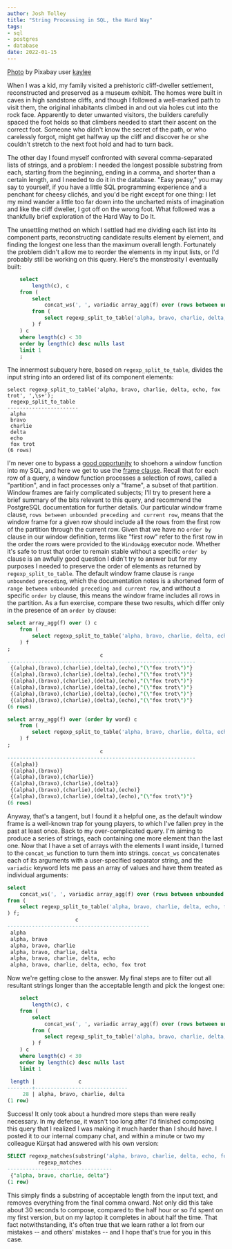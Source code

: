 ```yaml
---
author: Josh Tolley
title: "String Processing in SQL, the Hard Way"
tags:
- sql
- postgres
- database
date: 2022-01-15
---
```


[Photo](/blog/2022/02/sql-the-hard-way/cliff-palace.jpg) by Pixabay user [kaylee](https://pixabay.com/users/kaylee-393151/)

When I was a kid, my family visited a prehistoric cliff-dweller settlement, reconstructed and preserved as a museum exhibit. The homes were built in caves in high sandstone cliffs, and though I followed a well-marked path to visit them, the original inhabitants climbed in and out via holes cut into the rock face. Apparently to deter unwanted visitors, the builders carefully spaced the foot holds so that climbers needed to start their ascent on the correct foot. Someone who didn't know the secret of the path, or who carelessly forgot, might get halfway up the cliff and discover he or she couldn't stretch to the next foot hold and had to turn back.

The other day I found myself confronted with several comma-separated lists of strings, and a problem: I needed the longest possible substring from each, starting from the beginning, ending in a comma, and shorter than a certain length, and I needed to do it in the database. "Easy peasy," you may say to yourself, if you have a little SQL programming experience and a penchant for cheesy clichés, and you'd be right except for one thing: I let my mind wander a little too far down into the uncharted mists of imagination and like the cliff dweller, I got off on the wrong foot. What followed was a thankfully brief exploration of the Hard Way to Do It.

The unsettling method on which I settled had me dividing each list into its component parts, reconstructing candidate results element by element, and finding the longest one less than the maximum overall length. Fortunately the problem didn't allow me to reorder the elements in my input lists, or I'd probably still be working on this query. Here's the monstrosity I eventually built:

```sql
    select
        length(c), c
    from (
        select
            concat_ws(', ', variadic array_agg(f) over (rows between unbounded preceding and current row)) c
        from (
            select regexp_split_to_table('alpha, bravo, charlie, delta, echo, fox trot', ',\s+') as f
        ) f
    ) c
    where length(c) < 30
    order by length(c) desc nulls last
    limit 1
    ;
```

The innermost subquery here, based on `regexp_split_to_table`, divides the input string into an ordered list of its component elements:

```
select regexp_split_to_table('alpha, bravo, charlie, delta, echo, fox trot', ',\s+');
 regexp_split_to_table
-----------------------
 alpha
 bravo
 charlie
 delta
 echo
 fox trot
(6 rows)
```

I'm never one to bypass a [good opportunity](https://www.endpointdev.com/blog/2013/06/window-functions-in-action/) to shoehorn a window function into my SQL, and here we get to use the [frame clause](https://www.postgresql.org/docs/14/sql-expressions.html#SYNTAX-WINDOW-FUNCTIONS). Recall that for each row of a query, a window function processes a selection of rows, called a "partition", and in fact processes only a "frame", a subset of that partition. Window frames are fairly complicated subjects; I'll try to present here a brief summary of the bits relevant to this query, and recommend the PostgreSQL documentation for further details. Our particular window frame clause, `rows between unbounded preceding and current row`, means that the window frame for a given row should include all the rows from the first row of the partition through the current row. Given that we have no `order by` clause in our window definition, terms like "first row" refer to the first row in the order the rows were provided to the `WindowAgg` executor node. Whether it's safe to trust that order to remain stable without a specific `order by` clause is an awfully good question I didn't try to answer but for my purposes I needed to preserve the order of elements as returned by `regexp_split_to_table`. The default window frame clause is `range unbounded preceding`, which the documentation notes is a shortened form of `range between unbounded preceding and current row`, and without a specific `order by` clause, this means the window frame includes all rows in the partition. As a fun exercise, compare these two results, which differ only in the presence of an `order by` clause:

```sql
select array_agg(f) over () c
    from (
        select regexp_split_to_table('alpha, bravo, charlie, delta, echo, fox trot', ',\s+') as word
    ) f
;
                              c
-------------------------------------------------------------
 {(alpha),(bravo),(charlie),(delta),(echo),"(\"fox trot\")"}
 {(alpha),(bravo),(charlie),(delta),(echo),"(\"fox trot\")"}
 {(alpha),(bravo),(charlie),(delta),(echo),"(\"fox trot\")"}
 {(alpha),(bravo),(charlie),(delta),(echo),"(\"fox trot\")"}
 {(alpha),(bravo),(charlie),(delta),(echo),"(\"fox trot\")"}
 {(alpha),(bravo),(charlie),(delta),(echo),"(\"fox trot\")"}
(6 rows)
```
```sql
select array_agg(f) over (order by word) c
    from (
        select regexp_split_to_table('alpha, bravo, charlie, delta, echo, fox trot', ',\s+') as word
    ) f
;
                              c
-------------------------------------------------------------
 {(alpha)}
 {(alpha),(bravo)}
 {(alpha),(bravo),(charlie)}
 {(alpha),(bravo),(charlie),(delta)}
 {(alpha),(bravo),(charlie),(delta),(echo)}
 {(alpha),(bravo),(charlie),(delta),(echo),"(\"fox trot\")"}
(6 rows)
```

Anyway, that's a tangent, but I found it a helpful one, as the default window frame is a well-known trap for young players, to which I've fallen prey in the past at least once. Back to my over-complicated query. I'm aiming to produce a series of strings, each containing one more element than the last one. Now that I have a set of arrays with the elements I want inside, I turned to the `concat_ws` function to turn them into strings. `concat_ws` concatenates each of its arguments with a user-specified separator string, and the `variadic` keyword lets me pass an array of values and have them treated as individual arguments:

```sql
select
    concat_ws(', ', variadic array_agg(f) over (rows between unbounded preceding and current row)) c
from (
    select regexp_split_to_table('alpha, bravo, charlie, delta, echo, fox trot', ',\s+') as f
) f;
                      c
----------------------------------------------
 alpha
 alpha, bravo
 alpha, bravo, charlie
 alpha, bravo, charlie, delta
 alpha, bravo, charlie, delta, echo
 alpha, bravo, charlie, delta, echo, fox trot

```
Now we're getting close to the answer. My final steps are to filter out all resultant strings longer than the acceptable length and pick the longest one:
```sql
    select
        length(c), c
    from (
        select
            concat_ws(', ', variadic array_agg(f) over (rows between unbounded preceding and current row)) c
        from (
            select regexp_split_to_table('alpha, bravo, charlie, delta, echo, fox trot', ',\s+') as f
        ) f
    ) c
    where length(c) < 30
    order by length(c) desc nulls last
    limit 1

 length |              c
--------+------------------------------
     28 | alpha, bravo, charlie, delta
(1 row)
```
Success! It only took about a hundred more steps than were really necessary. In my defense, it wasn't too long after I'd finished composing this query that I realized I was making it much harder than I should have. I posted it to our internal company chat, and within a minute or two my colleague Kürşat had answered with his own version:

```sql
SELECT regexp_matches(substring('alpha, bravo, charlie, delta, echo, fox trot' from 1 for 30), '(.*),');
          regexp_matches
----------------------------------
 {"alpha, bravo, charlie, delta"}
(1 row)
```
This simply finds a substring of acceptable length from the input text, and removes everything from the final comma onward. Not only did this take about 30 seconds to compose, compared to the half hour or so I'd spent on my first version, but on my laptop it completes in about half the time. That fact notwithstanding, it's often true that we learn rather a lot from our mistakes -- and others' mistakes -- and I hope that's true for you in this case.
